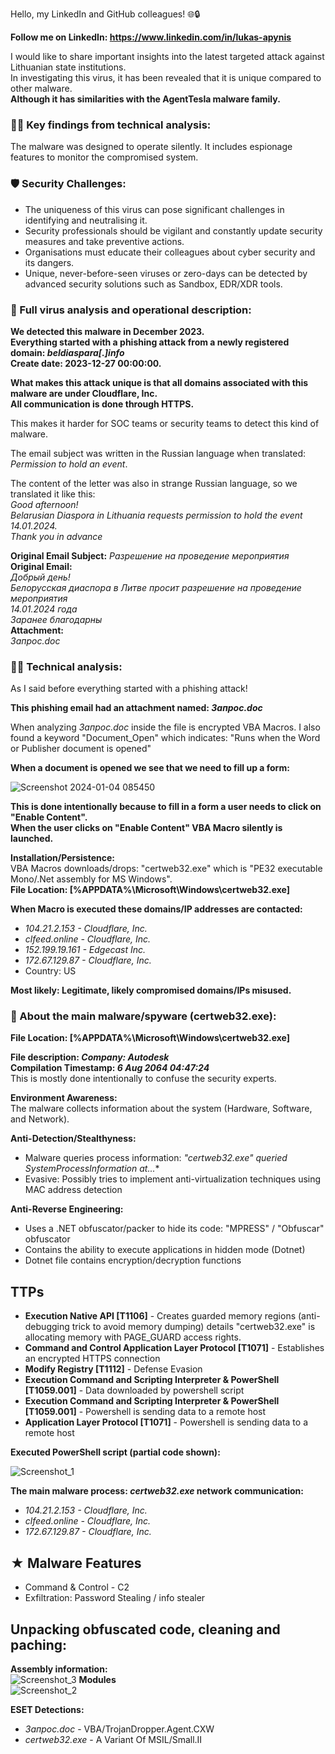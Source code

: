 Hello, my LinkedIn and GitHub colleagues! 🌐🔒

**Follow me on LinkedIn: https://www.linkedin.com/in/lukas-apynis**  

I would like to share important insights into the latest targeted attack against Lithuanian state institutions.  
In investigating this virus, it has been revealed that it is unique compared to other malware.  
**Although it has similarities with the AgentTesla malware family.**  

### **🕵️‍♂️ Key findings from technical analysis:**

The malware was designed to operate silently.
It includes espionage features to monitor the compromised system.

### **🛡️ Security Challenges:**  

* The uniqueness of this virus can pose significant challenges in identifying and neutralising it.
* Security professionals should be vigilant and constantly update security measures and take preventive actions.
* Organisations must educate their colleagues about cyber security and its dangers.
* Unique, never-before-seen viruses or zero-days can be detected by advanced security solutions such as Sandbox, EDR/XDR tools.

### **🔗 Full virus analysis and operational description:**  

**We detected this malware in December 2023.**   
**Everything started with a phishing attack from a newly registered domain: _beldiaspara[.]info_  
Create date: 2023-12-27 00:00:00.**

**What makes this attack unique is that all domains associated with this malware are under Cloudflare, Inc.  
All communication is done through HTTPS.**  

This makes it harder for SOC teams or security teams to detect this kind of malware.

The email subject was written in the Russian language when translated: _Permission to hold an event_.  

The content of the letter was also in strange Russian language, so we translated it like this:  
_Good afternoon!_  
_Belarusian Diaspora in Lithuania requests permission to hold the event_  
_14.01.2024._  
_Thank you in advance_  

**Original Email Subject:** _Разрешение на проведение мероприятия_  
**Original Email:**  
_Добрый день!_  
_Белорусская диаспора в Литве просит разрешение на проведение мероприятия_  
_14.01.2024 года_  
_Заранее благодарны_  
**Attachment:**  
_Запрос.doc_  

### **🕵️‍♂️ Technical analysis:**   

As I said before everything started with a phishing attack!   

**This phishing email had an attachment named: _Запрос.doc_**  

When analyzing _Запрос.doc_ inside the file is encrypted VBA Macros.
I also found a keyword "Document_Open" which indicates: "Runs when the Word or Publisher document is opened"

**When a document is opened we see that we need to fill up a form:**  

![Screenshot 2024-01-04 085450](https://github.com/Wortexz/ltspyware/assets/26935578/1ab363f7-b7c3-444a-ae89-12a7b9701ddf)

**This is done intentionally because to fill in a form a user needs to click on "Enable Content".**  
**When the user clicks on "Enable Content" VBA Macro silently is launched.**  

**Installation/Persistence:**  
VBA Macros downloads/drops: "certweb32.exe" which is "PE32 executable Mono/.Net assembly for MS Windows".  
**File Location: [%APPDATA%\Microsoft\Windows\certweb32.exe]**  

**When Macro is executed these domains/IP addresses are contacted:**  
* _104.21.2.153 - Cloudflare, Inc._  
* _clfeed.online - Cloudflare, Inc._  
* _152.199.19.161 - Edgecast Inc._  
* _172.67.129.87 - Cloudflare, Inc._  
* Country: US
  
**Most likely: Legitimate, likely compromised domains/IPs misused.**  



### **👾 About the main malware/spyware (certweb32.exe):**  
**File Location: [%APPDATA%\Microsoft\Windows\certweb32.exe]**  

**File description: _Company: Autodesk_**  
**Compilation Timestamp: _6 Aug 2064 04:47:24_**  
This is mostly done intentionally to confuse the security experts.

**Environment Awareness:**  
The malware collects information about the system (Hardware, Software, and Network).

**Anti-Detection/Stealthyness:**  
* Malware queries process information: _"certweb32.exe" queried SystemProcessInformation at..._*
* Evasive: Possibly tries to implement anti-virtualization techniques using MAC address detection

**Anti-Reverse Engineering:**  
  
* Uses a .NET obfuscator/packer to hide its code: "MPRESS" / "Obfuscar" obfuscator
* Contains the ability to execute applications in hidden mode (Dotnet)
* Dotnet file contains encryption/decryption functions
  
## **TTPs**
* **Execution Native API [T1106]** - Creates guarded memory regions (anti-debugging trick to avoid memory dumping) details "certweb32.exe" is allocating memory with PAGE_GUARD access rights.
* **Command and Control Application Layer Protocol [T1071]** - Establishes an encrypted HTTPS connection
* **Modify Registry [T1112]** - Defense Evasion
* **Execution Command and Scripting Interpreter & PowerShell [T1059.001]** - Data downloaded by powershell script
* **Execution Command and Scripting Interpreter & PowerShell [T1059.001]** - Powershell is sending data to a remote host
* **Application Layer Protocol [T1071]** - Powershell is sending data to a remote host

**Executed PowerShell script (partial code shown):**  

![Screenshot_1](https://github.com/Wortexz/ltspyware/assets/26935578/87d5a742-5f2b-4134-8035-b6b8106b25ee)

**The main malware process: _certweb32.exe_ network communication:**  
* _104.21.2.153 - Cloudflare, Inc._ 
* _clfeed.online - Cloudflare, Inc._
* _172.67.129.87 - Cloudflare, Inc._  

## ★ **Malware Features**
* Command & Control - C2
* Exfiltration: Password Stealing / info stealer

## **Unpacking obfuscated code, cleaning and paching:**  
**Assembly information:**  
![Screenshot_3](https://github.com/Wortexz/ltspyware/assets/26935578/65f1b595-3890-4768-a09d-5b28fb795d1a)
**Modules**  
![Screenshot_2](https://github.com/Wortexz/ltspyware/assets/26935578/6300bcb0-3dae-4f81-9fd3-cc7b38391b8b)


**ESET Detections:**  
* _Запрос.doc_ - VBA/TrojanDropper.Agent.CXW
* _certweb32.exe_ - A Variant Of MSIL/Small.II
